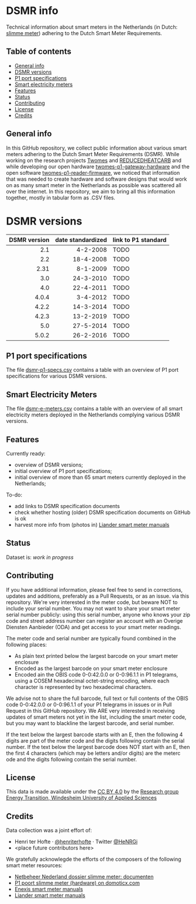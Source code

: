 # DSMR info 
Technical information about smart meters in the Netherlands (in Dutch: [slimme meter](https://nl.wikipedia.org/wiki/Slimme_meter)) adhering to the Dutch Smart Meter Requirements. 

## Table of contents
* [General info](#general-info)
* [DSMR versions](#dsmr-versions) 
* [P1 port specifications](#p1-port) 
* [Smart electricity meters](#smart-electricity-meters) 
* [Features](#features)
* [Status](#status)
* [Contributing](#contributing)
* [License](#license)
* [Credits](#credits)

## General info

In this GitHub repository, we collect public information about various smart meters adhering to the Dutch Smart Meter Requirements (DSMR). While working on the research projects [Twomes](https://edu.nl/9fv8w) and [REDUCEDHEATCARB](https://edu.nl/gutuc) and while developing our open hardware [twomes-p1-gateway-hardware](https://github.com/energietransitie/twomes-p1-gateway-hardware) and the open software [twomes-p1-reader-firmware](https://github.com/energietransitie/twomes-p1-reader-firmware), we noticed that information that was needed to create hardware and software designs that would work on as many smart meter in the Netherlands as possible was scattered all over the internet. In this repository, we aim to bring all this information together, mostly in tabular form as .CSV files.

# DSMR versions

| DSMR version | date standardized | link to P1 standard |
| -----------: | ----------------: | ------------------- |
| 2.1          | 4-2-2008          | TODO                |
| 2.2          | 18-4-2008         | TODO                |
| 2.31         | 8-1-2009          | TODO                |
| 3.0          | 24-3-2010         | TODO                |
| 4.0          | 22-4-2011         | TODO                |
| 4.0.4        | 3-4-2012          | TODO                |
| 4.2.2        | 14-3-2014         | TODO                |
| 4.2.3        | 13-2-2019         | TODO                |
| 5.0          | 27-5-2014         | TODO                |
| 5.0.2        | 26-2-2016         | TODO                |

## P1 port specifications

The file [dsmr-p1-specs.csv](dsmr-p1-specs.csv) contains a table with an overview of P1 port specifications for various DSMR versions. 

## Smart Electricity Meters

The file [dsmr-e-meters.csv](dsmr-e-meters.csv) contains a table with an overview of all smart electricity meters deployed in the Netherlands complying various DSMR versions.

## Features

Currently ready:

* overview of DSMR versions;
* initial overview of P1 port specifications;
* initial overview of more than 65 smart meters currently deployed in the Netherlands;

To-do:

* add links to DSMR specification documents
* check whether hosting (older) DSMR specification documents on GitHub is ok
* harvest more info from (photos in) [Liander smart meter manuals](https://www.liander.nl/mkb/meters/handleidingen/?field_meter_type_value[0]=2&field_smart_meter_value=1)

## Status

Dataset is: _work in progress_ 

## Contributing

If you have additional information, please feel free to send in corrections, updates and additions, preferably as a Pull Requests, or as an issue. via this repository. We're very interested in the meter code, but beware NOT to include your serial number. You may not want to share your smart meter serial number publicly: using this serial number, anyone who knows your zip code and street address number can register an account with an Overige Diensten Aanbieder (ODA) and get access to your smart  meter readings. 

The meter code and serial number are typically found combined in the following places:

- As plain text printed below the largest barcode on your smart meter enclosure
- Encoded as the largest barcode on your smart meter enclosure
- Encoded ain the OBIS code 0-0:42.0.0 or 0-0:96.1.1 in P1 telegrams, using a COSEM hexadecimal octet-string encoding, where each character is represented by two hexadecimal characters.

We advise not to share the full barcode, full text or full contents of the OBIS code 0-0:42.0.0 or 0-0:96.1.1 of your P1 telegrams in issues or in Pull Request in this GitHub repository. We ARE very interested in receiving updates of smart meters not yet in the list, including the smart meter code, but you may want to blackline the largest barcode, and serial number. 

If the text below the largest barcode starts with an E, then the following 4 digits are part of the meter code and the digits following contain the serial number. If the text below the largest barcode does NOT start with an E, then the first 4 characters (which may be letters and/or digits) are the meterc ode and the digits following contain the serial number.

## License

This data is made available under the [CC BY 4.0](./LICENSE.md) by the [Research group Energy Transition, Windesheim University of Applied Sciences](https://windesheim.nl/energietransitie) 

## Credits

Data collection was a joint effort of:

* Henri ter Hofte · [@henriterhofte](https://github.com/henriterhofte) · Twitter [@HeNRGi](https://twitter.com/HeNRGi)
* \<place future contributors here\> 
 
We gratefully acknowlegde the efforts of the composers of the following smart meter resources:

* [Netbeheer Nederland dossier slimme meter: documenten ](https://www.netbeheernederland.nl/dossiers/slimme-meter-15/documenten)
* [P1 poort slimme meter (hardware) on domoticx.com](https://domoticx.com/p1-poort-slimme-meter-hardware/)
* [Enexis smart meter manuals](https://www.enexis.nl/meter/handleiding-slimme-meter)
* [Liander smart meter manuals](https://www.liander.nl/mkb/meters/handleidingen/?field_meter_type_value[0]=2&field_smart_meter_value=1)
 
